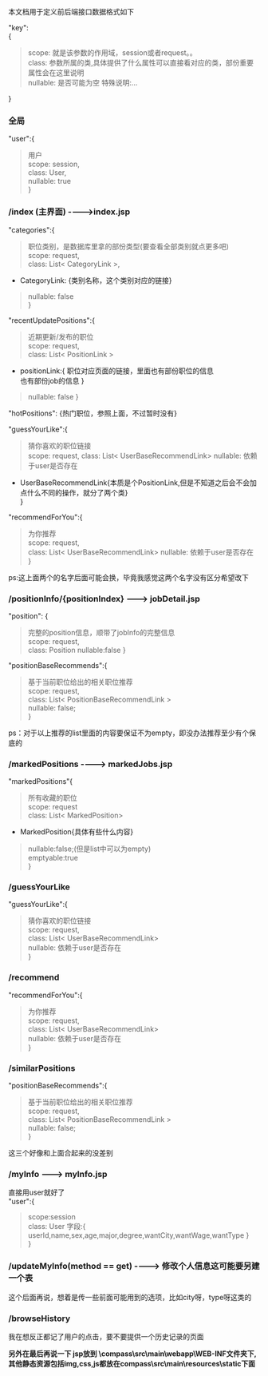 本文档用于定义前后端接口数据格式如下

"key":  
{   
 > 
 > scope: 就是该参数的作用域，session或者request。。  
 > class: 参数所属的类,具体提供了什么属性可以直接看对应的类，部份重要属性会在这里说明   
 > nullable: 是否可能为空
 > 特殊说明:...
 
}
### 全局
"user":{
 > 用户  
 > scope: session,  
 > class: User,  
 > nullable: true  
}   
### /index (主界面) ---->index.jsp
"categories":{
 > 职位类别，是数据库里拿的部份类型(要查看全部类别就点更多吧)  
 > scope: request,  
 > class: List< CategoryLink >,  
  - CategoryLink: {类别名称，这个类别对应的链接}  
 > nullable: false  
}  

"recentUpdatePositions":{
 > 近期更新/发布的职位  
 > scope: request,  
 > class: List< PositionLink >
 - positionLink:{
    职位对应页面的链接，里面也有部份职位的信息  
    也有部份job的信息
   }
 > nullable: false
}

"hotPositions": {热门职位，参照上面，不过暂时没有}

"guessYourLike":{  
> 猜你喜欢的职位链接  
> scope: request,
> class: List< UserBaseRecommendLink>
> nullable: 依赖于user是否存在  
- UserBaseRecommendLink{本质是个PositionLink,但是不知道之后会不会加点什么不同的操作，就分了两个类}  
}  

"recommendForYou":{  
> 为你推荐  
> scope: request,  
> class: List< UserBaseRecommendLink>
> nullable: 依赖于user是否存在  
}  

ps:这上面两个的名字后面可能会换，毕竟我感觉这两个名字没有区分希望改下  

### /positionInfo/{positionIndex} ---> jobDetail.jsp
"position": {
> 完整的position信息，顺带了jobInfo的完整信息  
> scope: request,  
> class: Position
> nullable:false
}

"positionBaseRecommends":{  
> 基于当前职位给出的相关职位推荐  
> scope: request,  
> class: List< PositionBaseRecommendLink >  
> nullable: false;  
}

ps：对于以上推荐的list里面的内容要保证不为empty，即没办法推荐至少有个保底的
### /markedPositions ----> markedJobs.jsp
"markedPositions"{
> 所有收藏的职位  
> scope: request  
> class: List< MarkedPosition>  
- MarkedPosition{具体有些什么内容}
> nullable:false;(但是list中可以为empty)  
> emptyable:true  
}

### /guessYourLike
"guessYourLike":{  
> 猜你喜欢的职位链接  
> scope: request,  
> class: List< UserBaseRecommendLink>  
> nullable: 依赖于user是否存在  
}  

### /recommend
"recommendForYou":{  
> 为你推荐  
> scope: request,  
> class: List< UserBaseRecommendLink>  
> nullable: 依赖于user是否存在  
}  

### /similarPositions
"positionBaseRecommends":{  
> 基于当前职位给出的相关职位推荐  
> scope: request,  
> class: List< PositionBaseRecommendLink >  
> nullable: false;  
}

这三个好像和上面合起来的没差别

### /myInfo ---> myInfo.jsp
直接用user就好了  
"user":{
> scope:session  
> class: User
字段:{
    userId,name,sex,age,major,degree,wantCity,wantWage,wantType
}   
}

### /updateMyInfo(method == get) ----> 修改个人信息这可能要另建一个表
这个后面再说，想着是传一些前面可能用到的选项，比如city呀，type呀这类的

### /browseHistory
我在想反正都记了用户的点击，要不要提供一个历史记录的页面

__另外在最后再说一下 jsp放到 \compass\src\main\webapp\WEB-INF文件夹下, 其他静态资源包括img,css,js都放在compass\src\main\resources\static下面__ 
